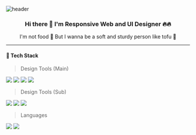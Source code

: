 ![header](https://capsule-render.vercel.app/api?type=rect&color=gradient&height=84&section=header&text=SOFT%20and%20STURDY&fontSize=72&fontAlign=50&fontAlignY=82&fontColor=ffffff)
<div align="center">    
    
### Hi there 👋 I'm Responsive Web and UI Designer 🔥🔥
I'm not food 🤪 But I wanna be a soft and sturdy person like tofu 🧈    

</div>    

---

#### 💪 Tech Stack 

> Design Tools (Main)   
    
 <img src="https://img.shields.io/badge/Adobe Photoshop-31A8FF?style=flat-square&logo=AdobePhotoshop&logoColor=white"/></a> <img src="https://img.shields.io/badge/Adobe Illustrator-FF9A00?style=flat-square&logo=AdobeIllustrator&logoColor=white"/></a> <img src="https://img.shields.io/badge/Adobe XD-FF61F6?style=flat-square&logo=AdobeXD&logoColor=white"/></a> <img src="https://img.shields.io/badge/Figma-F24E1E?style=flat-square&logo=Figma&logoColor=white"/></a>  
 
> Design Tools (Sub)    

 <img src="https://img.shields.io/badge/Adobe After Effects-7799ff?style=flat-square&logo=AdobeAfterEffects&logoColor=white"/></a> <img src="https://img.shields.io/badge/Adobe Audition-9977dd?style=flat-square&logo=AdobeAudition&logoColor=white"/></a> <img src="https://img.shields.io/badge/Blender-F5792A?style=flat-square&logo=Blender&logoColor=white"/></a>
 
> Languages  

 <img src="https://img.shields.io/badge/HTML5-E34F26?style=flat-square&logo=HTML5&logoColor=white"/></a> <img src="https://img.shields.io/badge/CSS3-1572B6?style=flat-square&logo=CSS3&logoColor=white"/></a>
